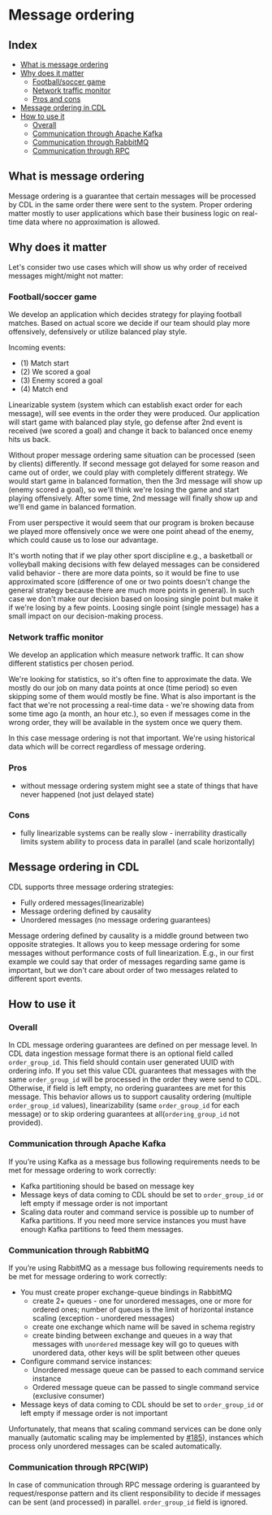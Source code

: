 # Message ordering

## Index
- [What is message ordering](#what_is)
- [Why does it matter](#why)
    - [Football/soccer game](#soccer)
    - [Network traffic monitor](#trafic_monitor)
    - [Pros and cons](#pros)
- [Message ordering in CDL](#message_ordering_in_cdl)
- [How to use it](#how_to_use)
    - [Overall](#overall)
    - [Communication through Apache Kafka](#kafka)
    - [Communication through RabbitMQ](#rabbit)
    - [Communication through RPC](#rpc)

## <a name="what_is"></a>What is message ordering
Message ordering is a guarantee that certain messages will be processed by CDL in the same order there were sent to the
system. Proper ordering matter mostly to user applications which base their business logic on real-time data where no
approximation is allowed.

## <a name="why"></a>Why does it matter
Let's consider two use cases which will show us why order of received messages might/might not matter:

### <a name="soccer"></a>Football/soccer game
We develop an application which decides strategy for playing football matches. Based on actual score we decide if our
team should play more offensively, defensively or utilize balanced play style.

Incoming events:

- (1) Match start
- (2) We scored a goal
- (3) Enemy scored a goal
- (4) Match end

Linearizable system (system which can establish exact order for each message), will see events in the order they were
produced. Our application will start game with balanced play style, go defense after 2nd event is received (we scored a
goal) and change it back to balanced once enemy hits us back.

Without proper message ordering same situation can be processed (seen by clients) differently. If second message got
delayed for some reason and came out of order, we could play with completely different strategy. We would start game in
balanced formation, then the 3rd message will show up (enemy scored a goal), so we'll think we're losing the game and
start playing offensively. After some time, 2nd message will finally show up and we'll end game in balanced formation.

From user perspective it would seem that our program is broken because we played more offensively once we were one point
ahead of the enemy, which could cause us to lose our advantage.

It's worth noting that if we play other sport discipline e.g., a basketball or volleyball making decisions with few
delayed messages can be considered valid behavior - there are more data points, so it would be fine to use approximated
score (difference of one or two points doesn't change the general strategy because there are much more points in
general). In such case we don't make our decision based on loosing single point but make it if we're losing by a few
points. Loosing single point (single message) has a small impact on our decision-making process.

### <a name="trafic_monitor"></a>Network traffic monitor
We develop an application which measure network traffic. It can show different statistics per chosen period.

We're looking for statistics, so it's often fine to approximate the data. We mostly do our job on many data points at
once (time period) so even skipping some of them would mostly be fine. What is also important is the fact that we're not
processing a real-time data - we're showing data from some time ago (a month, an hour etc.), so even if messages come in
the wrong order, they will be available in the system once we query them.

In this case message ordering is not that important. We're using historical data which will be correct regardless of
message ordering.

### <a name="pros"></a>Pros
- without message ordering system might see a state of things that have never happened (not just delayed state)

### <a name="cons"></a>Cons
- fully linearizable systems can be really slow - inerrability drastically limits system ability to process data in
  parallel (and scale horizontally)

## <a name="message_ordering_in_cdl"></a>Message ordering in CDL
CDL supports three message ordering strategies:

- Fully ordered messages(linearizable)
- Message ordering defined by causality
- Unordered messages (no message ordering guarantees)

Message ordering defined by causality is a middle ground between two opposite strategies. It allows you to keep message
ordering for some messages without performance costs of full linearization. E.g., in our first example we could
say that order of messages regarding same game is important, but we don't care about order of two messages related to
different sport events.

## <a name="how_to_use"></a>How to use it
### <a name="overall"></a>Overall
In CDL message ordering guarantees are defined on per message level. In CDL data ingestion message format there is an
optional field called `order_group_id`. This field should contain user generated UUID with ordering info. If you set
this value CDL guarantees that messages with the same `order_group_id` will be processed in the order they were send to
CDL. Otherwise, if field is left empty, no ordering guarantees are met for this message. This behavior allows us to
support causality ordering (multiple `order_group_id` values), linearizability (same `order_group_id` for each message)
or to skip ordering guarantees at all(`ordering_group_id` not provided).

### <a name="kafka"></a>Communication through Apache Kafka
If you’re using Kafka as a message bus following requirements needs to be met for message ordering to work correctly:

- Kafka partitioning should be based on message key
- Message keys of data coming to CDL should be set to `order_group_id` or left empty if message order is not important
- Scaling data router and command service is possible up to number of Kafka partitions. If you need more service
  instances you must have enough Kafka partitions to feed them messages.

### <a name="rabbit"></a>Communication through RabbitMQ
If you’re using RabbitMQ as a message bus following requirements needs to be met for message ordering to work correctly:

- You must create proper exchange-queue bindings in RabbitMQ
    - create 2+ queues - one for unordered messages, one or more for ordered ones; number of queues is the limit of
      horizontal instance scaling (exception - unordered messages)
    - create one exchange which name will be saved in schema registry
    - create binding between exchange and queues in a way that messages with `unordered` message key will go to queues
      with unordered data, other keys will be split between other queues
- Configure command service instances:
    - Unordered message queue can be passed to each command service instance
    - Ordered message queue can be passed to single command service (exclusive consumer)
- Message keys of data coming to CDL should be set to `order_group_id` or left empty if message order is not important

Unfortunately, that means that scaling command services can be done only manually (automatic scaling may be implemented
by [#185](https://github.com/epiphany-platform/CommonDataLayer/issues/185)), instances which process only unordered
messages can be scaled automatically.

### <a name="rpc"></a>Communication through RPC(WIP)
In case of communication through RPC message ordering is guaranteed by request/response pattern and its client
responsibility to decide if messages can be sent (and processed) in parallel. `order_group_id` field is ignored. 
